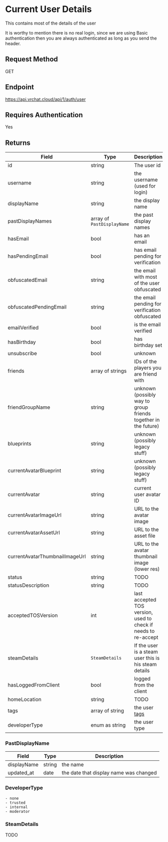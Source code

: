 # Current User Details

This contains most of the details of the user

It is worthy to mention there is no real login, since we are using Basic authentication then you are always authenticated as long as you send the header.

## Request Method 
GET

## Endpoint
https://api.vrchat.cloud/api/1/auth/user

## Requires Authentication
Yes

## Returns

Field | Type | Description
------|------|------------
id | string | The user id
username | string | the username (used for login)
displayName | string | the display name
pastDisplayNames | array of `PastDisplayName` | the past display names
hasEmail | bool | has an email
hasPendingEmail | bool | has email pending for verification
obfuscatedEmail | string | the email with most of the user obfuscated
obfuscatedPendingEmail | string | the email pending for verification obfuscated
emailVerified | bool | is the email verified
hasBirthday | bool | has birthday set
unsubscribe | bool | unknown
friends | array of strings | IDs of the players you are friend with
friendGroupName | string | unknown (possibly way to group friends together in the future)
blueprints | string | unknown (possibly legacy stuff)
currentAvatarBlueprint | string | unknown (possibly legacy stuff)
currentAvatar | string | current user avatar ID
currentAvatarImageUrl | string | URL to the avatar image
currentAvatarAssetUrl | string | URL to the asset file
currentAvatarThumbnailImageUrl | string | URL to the avatar thumbnail image (lower res)
status | string | TODO
statusDescription | string | TODO
acceptedTOSVersion | int | last accepted TOS version, used to check if needs to re-accept
steamDetails | `SteamDetails` | If the user is a steam user this is his steam details
hasLoggedFromClient | bool | logged from the client
homeLocation | string | TODO
tags | array of string | the user [tags](UserAPI/Tags.md)
developerType | enum as string | the user type

### PastDisplayName
Field | Type | Description
------|------|------------
displayName | string | the name
updated_at | date | the date that display name was changed

### DeveloperType

    - none
    - trusted
    - internal
    - moderator 

### SteamDetails
TODO